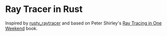 # Ray Tracer in Rust

Inspired by [rusty_raytracer](https://github.com/dabeaz-course/rusty_raytracer) and based on Peter
Shirley's [Ray Tracing in One
Weekend](https://raytracing.github.io/books/RayTracingInOneWeekend.html) book.
